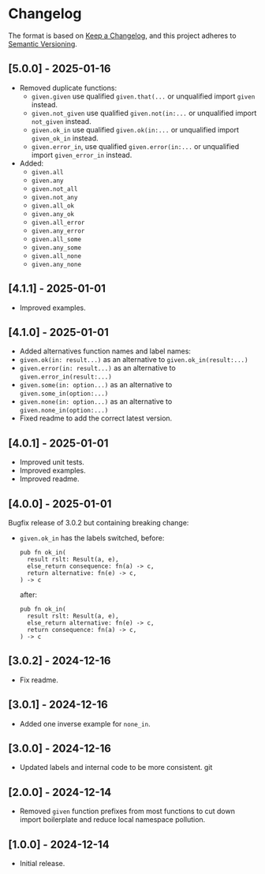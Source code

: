 # Changelog

The format is based on [Keep a Changelog](https://keepachangelog.com/en/1.1.0/), and this project adheres to
[Semantic Versioning](https://semver.org/spec/v2.0.0.html).

<!-- ## [Unreleased] -->

## [5.0.0] - 2025-01-16

- Removed duplicate functions:
  - `given.given`
    use qualified `given.that(...` or
    unqualified import `given` instead.
  - `given.not_given`
    use qualified `given.not(in:...` or
    unqualified import `not_given` instead.
  - `given.ok_in`
    use qualified `given.ok(in:...` or
    unqualified import `given_ok_in` instead.
  - `given.error_in`,
    use qualified `given.error(in:...` or
    unqualified import `given_error_in` instead.
- Added:
  - `given.all`
  - `given.any`
  - `given.not_all`
  - `given.not_any`
  - `given.all_ok`
  - `given.any_ok`
  - `given.all_error`
  - `given.any_error`
  - `given.all_some`
  - `given.any_some`
  - `given.all_none`
  - `given.any_none`

## [4.1.1] - 2025-01-01

- Improved examples.

## [4.1.0] - 2025-01-01

- Added alternatives function names and label names:
 - `given.ok(in: result...)` as an alternative to `given.ok_in(result:...)`
 - `given.error(in: result...)` as an alternative to `given.error_in(result:...)`
 - `given.some(in: option...)` as an alternative to `given.some_in(option:...)`
 - `given.none(in: option...)` as an alternative to `given.none_in(option:...)`
- Fixed readme to add the correct latest version.

## [4.0.1] - 2025-01-01

- Improved unit tests.
- Improved examples.
- Improved readme.

## [4.0.0] - 2025-01-01

Bugfix release of 3.0.2 but containing breaking change:

- `given.ok_in` has the labels switched, before:

   ```gleam
   pub fn ok_in(
     result rslt: Result(a, e),
     else_return consequence: fn(a) -> c,
     return alternative: fn(e) -> c,
   ) -> c
   ```

   after:

   ```gleam
   pub fn ok_in(
     result rslt: Result(a, e),
     else_return alternative: fn(e) -> c,
     return consequence: fn(a) -> c,
   ) -> c
   ```

## [3.0.2] - 2024-12-16

- Fix readme.

## [3.0.1] - 2024-12-16

- Added one inverse example for `none_in`.

## [3.0.0] - 2024-12-16

- Updated labels and internal code to be more consistent.
git
## [2.0.0] - 2024-12-14

- Removed `given` function prefixes from most functions to cut down import
  boilerplate and reduce local namespace pollution.

## [1.0.0] - 2024-12-14

- Initial release.
